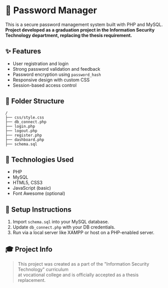 # 🔐 Password Manager

This is a secure password management system built with PHP and MySQL.  
**Project developed as a graduation project in the Information Security Technology department, replacing the thesis requirement.**

## ✨ Features

- User registration and login
- Strong password validation and feedback
- Password encryption using `password_hash`
- Responsive design with custom CSS
- Session-based access control

## 📁 Folder Structure

```
/
├── css/style.css
├── db_connect.php
├── login.php
├── logout.php
├── register.php
├── dashboard.php
├── schema.sql
```

## 📜 Technologies Used

- PHP
- MySQL
- HTML5, CSS3
- JavaScript (basic)
- Font Awesome (optional)

## 🧪 Setup Instructions

1. Import `schema.sql` into your MySQL database.
2. Update `db_connect.php` with your DB credentials.
3. Run via a local server like XAMPP or host on a PHP-enabled server.

## 🎓 Project Info

> This project was created as a part of the "Information Security Technology" curriculum  
> at vocational college and is officially accepted as a thesis replacement.